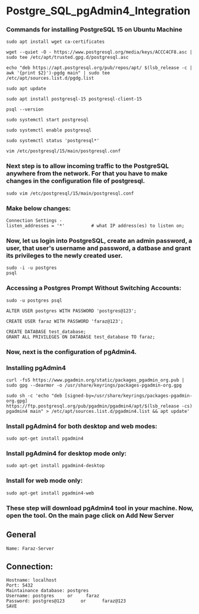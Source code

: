 # Postgre_SQL_pgAdmin4_Integration

### Commands for installing PostgreSQL 15 on Ubuntu Machine

```
sudo apt install wget ca-certificates

wget --quiet -O - https://www.postgresql.org/media/keys/ACCC4CF8.asc | sudo tee /etc/apt/trusted.gpg.d/postgresql.asc

echo "deb https://apt.postgresql.org/pub/repos/apt/ $(lsb_release -c | awk '{print $2}')-pgdg main" | sudo tee /etc/apt/sources.list.d/pgdg.list

sudo apt update

sudo apt install postgresql-15 postgresql-client-15

psql --version

sudo systemctl start postgresql

sudo systemctl enable postgresql

sudo systemctl status 'postgresql*'

vim /etc/postgresql/15/main/postgresql.conf
```

### Next step is to allow incoming traffic to the PostgreSQL anywhere from the network. For that you have to make changes in the configuration file of postgresql.

```
sudo vim /etc/postgresql/15/main/postgresql.conf
```

### Make below changes:

```
Connection Settings -
listen_addresses = '*'          # what IP address(es) to listen on;
```
### Now, let us login into PostgreSQL, create an admin password, a user, that user's username and password, a datbase and grant its privileges to the newly created user.

```
sudo -i -u postgres
psql
```
### Accessing a Postgres Prompt Without Switching Accounts:
```
sudo -u postgres psql

ALTER USER postgres WITH PASSWORD 'postgres@123';

CREATE USER faraz WITH PASSWORD 'faraz@123';
 
CREATE DATABASE test_database;
GRANT ALL PRIVILEGES ON DATABASE test_database TO faraz;
```
### Now, next is the configuration of pgAdmin4.
### Installing pgAdmin4

```
curl -fsS https://www.pgadmin.org/static/packages_pgadmin_org.pub | sudo gpg --dearmor -o /usr/share/keyrings/packages-pgadmin-org.gpg

sudo sh -c 'echo "deb [signed-by=/usr/share/keyrings/packages-pgadmin-org.gpg] https://ftp.postgresql.org/pub/pgadmin/pgadmin4/apt/$(lsb_release -cs) pgadmin4 main" > /etc/apt/sources.list.d/pgadmin4.list && apt update'
```
### Install pgAdmin4 for both desktop and web modes:
```
sudo apt-get install pgadmin4
```

### Install pgAdmin4 for desktop mode only:
```
sudo apt-get install pgadmin4-desktop
```

### Install for web mode only:
```
sudo apt-get install pgadmin4-web 
```

### These step will download pgAdmin4 tool in your machine. Now, open the tool. On the main page click on Add New Server
## General
```
Name: Faraz-Server
```
## Connection:
```
Hostname: localhost
Port: 5432
Maintainance database: postgres
Username: postgres     or     faraz
Password: postgres@123      or      faraz@123
SAVE
```